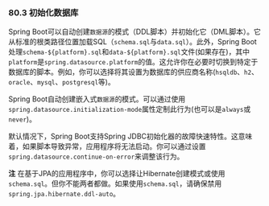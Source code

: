 ### 80.3 初始化数据库

Spring Boot可以自动创建`数据源`的模式（DDL脚本）并初始化它（DML脚本）。它从标准的根类路径位置加载SQL（`schema.sql`与`data.sql`）。此外，Spring Boot处理`schema-${platform}.sql`和`data-${platform}.sql`文件(如果存在)，其中`platform`是`spring.datasource.platform`的值。这允许你在必要时切换到特定于数据库的脚本。例如，你可以选择将其设置为数据库的供应商名称(`hsqldb`、`h2`、`oracle`、`mysql`、`postgresql`等)。

Spring Boot自动创建嵌入式`数据源`的模式。可以通过使用`spring.datasource.initialization-mode`属性定制此行为(也可以是`always`或`never`)。

默认情况下，Spring Boot支持Spring JDBC初始化器的故障快速特性。这意味着，如果脚本导致异常，应用程序将无法启动。你可以通过设置`spring.datasource.continue-on-error`来调整该行为。

**注** 在基于JPA的应用程序中，你可以选择让Hibernate创建模式或使用`schema.sql`。但你不能两者都做。如果使用`schema.sql`，请确保禁用`spring.jpa.hibernate.ddl-auto`。
